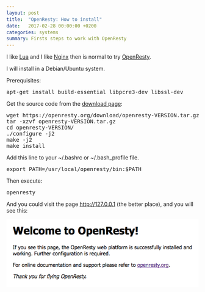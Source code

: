 ```yaml
---
layout: post
title:  "OpenResty: How to install"
date:   2017-02-28 00:00:00 +0200
categories: systems
summary: Firsts steps to work with OpenResty
---
```


I like [Lua][lua] and I like [Nginx][nginx] then is normal to try [OpenResty][openresty].

I will install in a Debian/Ubuntu system.

Prerequisites:

<pre>
apt-get install build-essential libpcre3-dev libssl-dev
</pre>

Get the source code from the [download page][openrestydownload]:

<pre>
wget https://openresty.org/download/openresty-VERSION.tar.gz
tar -xzvf openresty-VERSION.tar.gz
cd openresty-VERSION/
./configure -j2
make -j2
make install
</pre>

Add this line to your ~/.bashrc or ~/.bash_profile file.

<pre>
export PATH=/usr/local/openresty/bin:$PATH
</pre>

Then execute:

<pre>
openresty
</pre>

And you could visit the page http://127.0.0.1 (the better place), and you will see this:

![welcomepage]

[lua]: https://www.lua.org/
[nginx]: https://www.nginx.com/resources/wiki/
[openresty]: https://openresty.org/en/
[openrestyinstallation]: https://openresty.org/en/installation.html
[openrestydownload]: https://openresty.org/en/download.html
[welcomepage]: /attachments/openresty_welcome.png "OpenResty welcome page"
